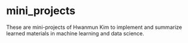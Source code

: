 # mini_projects

These are mini-projects of Hwanmun Kim to implement and summarize learned materials in machine learning and data science.
